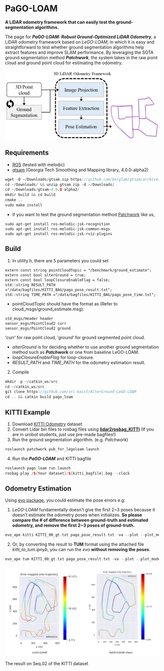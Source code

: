 # PaGO-LOAM

**A LiDAR odometry framework that can easily test the ground-segmentation algorithms.**

The page for ***PaGO-LOAM: Robust Ground-Optimized LiDAR Odometry***, a LiDAR odometry framework based on *LeGO-LOAM*, in which it is easy and straightforward to test whether ground segmentation algorithms help extract features and improve SLAM performance. By leveraging the SOTA ground segmentation method ***Patchwork***, the system takes in the raw point cloud and ground point cloud for estimating the odometry. 

![overview](PaGO-LOAM/PaGO-LOAM/launch/overview.jpeg)

## Requirements

- [ROS](http://wiki.ros.org/ROS/Installation) (tested with melodic)
- [gtsam](https://github.com/borglab/gtsam/releases) (Georgia Tech Smoothing and Mapping library, 4.0.0-alpha2)
    
```cpp
wget -O ~/Downloads/gtsam.zip https://github.com/borglab/gtsam/archive/4.0.0-alpha2.zip
cd ~/Downloads/ && unzip gtsam.zip -d ~/Downloads/
cd ~/Downloads/gtsam-4.0.0-alpha2/
mkdir build && cd build
cmake ..
sudo make install
```
    

- If you want to test the ground segmentation method [Patchwork](https://github.com/LimHyungTae/patchwork) like us,

```
sudo apt-get install ros-melodic-jsk-recognition
sudo apt-get install ros-melodic-jsk-common-msgs
sudo apt-get install ros-melodic-jsk-rviz-plugins
```
    

## Build

1. In utility.h, there are 5 parameters you could set
    
```
extern const string pointCloudTopic = "/benchmark/ground_estimate";
extern const bool alterGround = true;
extern const bool loopClosureEnableFlag = false;
std::string RESULT_PATH ="/data/bagfiles/KITTI_BAG/pago_pose_result.txt";
std::string TIME_PATH ="/data/bagfiles/KITTI_BAG/pago_pose_time.txt";
```

- pointCloudTopic should have the format as (Refer to cloud_msgs/ground_estimate.msg):
        
```
std_msgs/Header header
sensor_msgs/PointCloud2 curr
sensor_msgs/PointCloud2 ground 
```
        
‘*curr*‘ for raw point cloud, ‘*ground*‘ for ground segmented point cloud. 
        
- *alterGround* is for deciding whether to use another ground segmentation method such as ***Patchwork*** or one from baseline LeGO-LOAM.
- *loopClosureEnableFlag* for loop-closure.
- *RESULT_PATH* and *TIME_PATH* for the odometry estimation result.
    
2. Compile

```cpp
mkdir -p ~/catkin_ws/src
cd ~/catkin_ws/src
git clone https://github.com/url-kaist/AlterGround-LeGO-LOAM
cd .. && catkin build pago_loam
```

## KITTI Example

1. Download [KITTI Odometry](http://www.cvlibs.net/datasets/kitti/eval_odometry.php) dataset
2. Convert Lidar bin files to rosbag files using ****[lidar2rosbag_KITTI](https://github.com/AbnerCSZ/lidar2rosbag_KITTI)**** (If you are in urobot students, just use pre-made bagfiles!)
3. Run the ground segmentation algorithm. (e.g. *Patchwork*)

```cpp
roslaunch patchwork pub_for_legoloam.launch
```

4. Run the ***PaGO-LOAM*** and KITTI bagfile

```cpp
roslaunch pago_loam run.launch
rosbag play /${Your dataset}/${kitti_bagfile}.bag --clock
```

## Odometry Estimation

Using [evo package](https://github.com/MichaelGrupp/evo), you could estimate the pose errors e.g:

1. *LeGO-LOAM* fundamentally doesn’t give the first 2\~3 poses because it doesn’t estimate the odometry poses when initializes. **So please compare the # of difference between ground-truth and estimated odometry, and remove the first 2~3 poses of ground-truth.**

```cpp
evo_ape kitti KITTI_00_gt.txt pago_pose_result.txt -va --plot --plot_mode xz --save_results results/KITTI_pago.zip --align
```

2. Or, by converting the result to **TUM** format using the attached file *kitti_to_tum.ipnyb*, you can run the *evo* **without removing the poses**.

```cpp
evo_ape tum KITTI_00_gt.txt pago_pose_result.txt -va --plot --plot_mode xz --save_results results/KITTI_pago.zip --align
```

![02_result](PaGO-LOAM/PaGO-LOAM/launch/02_result.png)

The result on Seq.02 of the KITTI dataset

